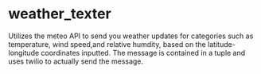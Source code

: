 # weather_texter
Utilizes the meteo API to send you weather updates for categories such as temperature, wind 
speed,and relative humdity, based on the latitude-longitude coordinates inputted. 
The message is contained in a tuple and uses twilio to actually send the message.

